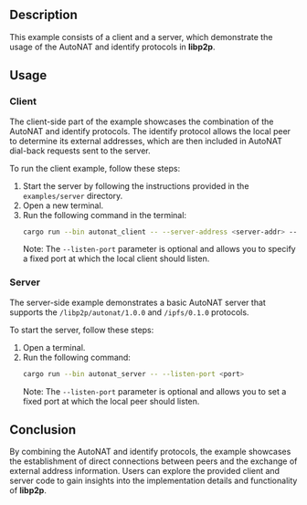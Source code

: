 ## Description

This example consists of a client and a server, which demonstrate the usage of the AutoNAT and identify protocols in **libp2p**.

## Usage
### Client

The client-side part of the example showcases the combination of the AutoNAT and identify protocols. The identify protocol allows the local peer to determine its external addresses, which are then included in AutoNAT dial-back requests sent to the server.

To run the client example, follow these steps:

1. Start the server by following the instructions provided in the `examples/server` directory.
2. Open a new terminal.
3. Run the following command in the terminal:
   ```sh
   cargo run --bin autonat_client -- --server-address <server-addr> --server-peer-id <server-peer-id> --listen-port <port>
   ```
   Note: The `--listen-port` parameter is optional and allows you to specify a fixed port at which the local client should listen.

### Server

The server-side example demonstrates a basic AutoNAT server that supports the `/libp2p/autonat/1.0.0` and `/ipfs/0.1.0` protocols.

To start the server, follow these steps:

1. Open a terminal.
2. Run the following command:
   ```sh
   cargo run --bin autonat_server -- --listen-port <port>
   ```
   Note: The `--listen-port` parameter is optional and allows you to set a fixed port at which the local peer should listen.

## Conclusion

By combining the AutoNAT and identify protocols, the example showcases the establishment of direct connections between peers and the exchange of external address information. Users can explore the provided client and server code to gain insights into the implementation details and functionality of **libp2p**.
